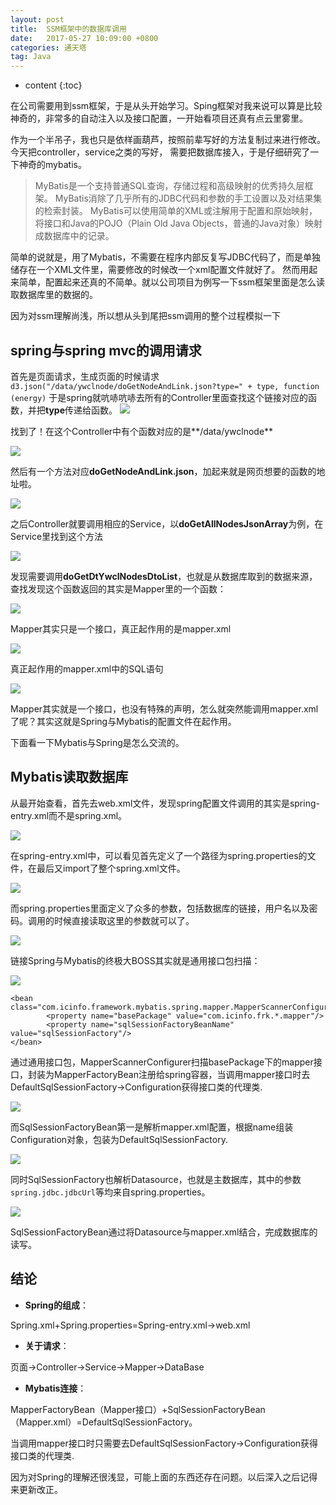 ```yaml
---
layout: post
title:  SSM框架中的数据库调用
date:   2017-05-27 10:09:00 +0800
categories: 通天塔
tag: Java
---
```


* content
{:toc}


在公司需要用到ssm框架，于是从头开始学习。Sping框架对我来说可以算是比较神奇的，非常多的自动注入以及接口配置，一开始看项目还真有点云里雾里。

作为一个半吊子，我也只是依样画葫芦，按照前辈写好的方法复制过来进行修改。今天把controller，service之类的写好，
需要把数据库接入，于是仔细研究了一下神奇的mybatis。
>MyBatis是一个支持普通SQL查询，存储过程和高级映射的优秀持久层框架。
MyBatis消除了几乎所有的JDBC代码和参数的手工设置以及对结果集的检索封装。
MyBatis可以使用简单的XML或注解用于配置和原始映射，
将接口和Java的POJO（Plain Old Java Objects，普通的Java对象）映射成数据库中的记录。

简单的说就是，用了Mybatis，不需要在程序内部反复写JDBC代码了，而是单独储存在一个XML文件里，需要修改的时候改一个xml配置文件就好了。
然而用起来简单，配置起来还真的不简单。就以公司项目为例写一下ssm框架里面是怎么读取数据库里的数据的。

因为对ssm理解尚浅，所以想从头到尾把ssm调用的整个过程模拟一下

## spring与spring mvc的调用请求

首先是页面请求，生成页面的时候请求
`d3.json("/data/ywclnode/doGetNodeAndLink.json?type=" + type, function (energy)`
于是spring就吭哧吭哧去所有的Controller里面查找这个链接对应的函数，并把**type**传递给函数。
![](/images/20170527102034.png)

找到了！在这个Controller中有个函数对应的是**/data/ywclnode**

![](/images/20170527102754.png)

然后有一个方法对应**doGetNodeAndLink.json**，加起来就是网页想要的函数的地址啦。

![](/images/20170527102634.png)

之后Controller就要调用相应的Service，以**doGetAllNodesJsonArray**为例，在Service里找到这个方法

![](/images/20170527103340.png)

发现需要调用**doGetDtYwclNodesDtoList**，也就是从数据库取到的数据来源，查找发现这个函数返回的其实是Mapper里的一个函数：

![](/images/微信截图_20170527113004.png)

Mapper其实只是一个接口，真正起作用的是mapper.xml

![](/images/微信截图_20170527135752.png)

真正起作用的mapper.xml中的SQL语句

![](/images/微信截图_20170527140104.png)

Mapper其实就是一个接口，也没有特殊的声明，怎么就突然能调用mapper.xml了呢？其实这就是Spring与Mybatis的配置文件在起作用。

下面看一下Mybatis与Spring是怎么交流的。

## Mybatis读取数据库

从最开始查看，首先去web.xml文件，发现spring配置文件调用的其实是spring-entry.xml而不是spring.xml。

![](/images/微信截图_20170527113318.png)

在spring-entry.xml中，可以看见首先定义了一个路径为spring.properties的文件，在最后又import了整个spring.xml文件。

![](/images/微信截图_20170527113508.png)

而spring.properties里面定义了众多的参数，包括数据库的链接，用户名以及密码。调用的时候直接读取这里的参数就可以了。

![](/images/微信截图_20170527113949.png)

链接Spring与Mybatis的终极大BOSS其实就是通用接口包扫描：

![](/images/微信截图_20170527133004.png)

```
<bean class="com.icinfo.framework.mybatis.spring.mapper.MapperScannerConfigurer">
        <property name="basePackage" value="com.icinfo.frk.*.mapper"/>
        <property name="sqlSessionFactoryBeanName" value="sqlSessionFactory"/>
</bean>
```
通过通用接口包，MapperScannerConfigurer扫描basePackage下的mapper接口，封装为MapperFactoryBean注册给spring容器，当调用mapper接口时去DefaultSqlSessionFactory->Configuration获得接口类的代理类.

![](/images/微信截图_20170527133221.png)

而SqlSessionFactoryBean第一是解析mapper.xml配置，根据name组装Configuration对象，包装为DefaultSqlSessionFactory.

![](/images/微信截图_20170527134947.png)

同时SqlSessionFactory也解析Datasource，也就是主数据库，其中的参数`spring.jdbc.jdbcUrl`等均来自spring.properties。

![](/images/微信截图_20170527134749.png)

SqlSessionFactoryBean通过将Datasource与mapper.xml结合，完成数据库的读写。


## 结论

* **Spring的组成**：

Spring.xml+Spring.properties=Spring-entry.xml->web.xml

* **关于请求**：

页面->Controller->Service->Mapper->DataBase

* **Mybatis连接**：

MapperFactoryBean（Mapper接口）+SqlSessionFactoryBean（Mapper.xml）=DefaultSqlSessionFactory。

当调用mapper接口时只需要去DefaultSqlSessionFactory->Configuration获得接口类的代理类.


因为对Spring的理解还很浅显，可能上面的东西还存在问题。以后深入之后记得来更新改正。
